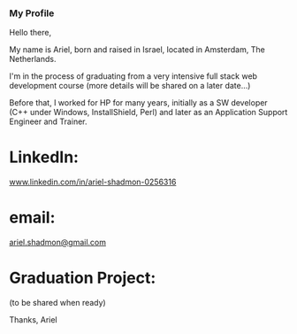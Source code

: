 ### My Profile

<!--
**finerio/finerio** is a ✨ _special_ ✨ repository because its `README.md` (this file) appears on your GitHub profile. -->

Hello there,

My name is Ariel, born and raised in Israel, located in Amsterdam, The Netherlands.

I'm in the process of graduating from a very intensive full stack web development course (more details will be shared on a later date...)

Before that, I worked for HP for many years, initially as a SW developer (C++ under Windows, InstallShield, Perl) and later as an Application Support Engineer and Trainer.

# LinkedIn:

www.linkedin.com/in/ariel-shadmon-0256316

# email:

ariel.shadmon@gmail.com

# Graduation Project:

(to be shared when ready)

Thanks,
Ariel
